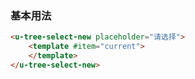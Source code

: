 ### 基本用法

``` html { width: 40% }
<u-tree-select-new placeholder="请选择">
    <template #item="current">
    </template>
</u-tree-select-new>
```
